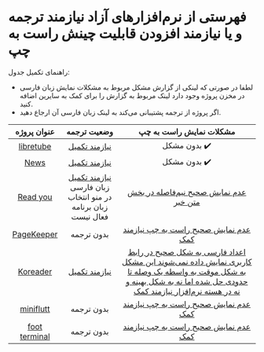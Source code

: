 # فهرستی از نرم‌افزارهای آزاد نیازمند ترجمه و یا نیازمند افزودن قابلیت چینش راست به چپ

راهنمای تکمیل جدول:
- لطفا در صورتی که لینکی از گزارش مشکل مربوط به مشکلات نمایش زبان فارسی در مخزن پروژه وجود دارد لینک مربوط به گزارش را برای کمک به سایرین اضافه کنید.
- اگر پروژه از ترجمه پشتیبانی می‌کند به لینک زبان فارسی آن ارجاع دهید.


  
| عنوان پروژه  | وضعیت ترجمه | مشکلات نمایش راست به چپ |
|:---:| :---:|:---:|
 ‏[libretube](https://github.com/libre-tube/LibreTube) | [نیازمند تکمیل](https://hosted.weblate.org/projects/libretube/-/fa/) |بدون مشکل ✔️  |
 ‏[News](https://github.com/bubelov/news) | [نیازمند تکمیل](https://github.com/bubelov/news/blob/master/app/src/main/res/values-fa/strings.xml) |بدون مشکل ✔️  |
| ‏[Read you](https://github.com/Ashinch/ReadYou) | [نیازمند تکمیل](https://hosted.weblate.org/projects/readyou/-/fa/) <br> زبان فارسی در منو انتخاب زبان برنامه فعال نیست  |[عدم نمایش صحیح نیم‌فاصله در بخش متن خبر](https://github.com/Ashinch/ReadYou/issues/328)  |
| ‏[PageKeeper](https://github.com/DesarrolloAntonio/Shiori-Android-Client) |بدون ترجمه |[عدم نمایش صحیح راست به چپ نیازمند کمک](https://github.com/DesarrolloAntonio/Shiori-Android-Client/issues/7)  |
| ‏[Koreader](https://github.com/koreader/koreader) | [نیازمند تکمیل](https://hosted.weblate.org/projects/koreader/-/fa/) |[اعداد فارسی به شکل صحیح در رابط کاربری نمایش داده نمی‌شوند این مشکل به شکل موقت به واسطه یک وصله تا حدودی حل شده اما نه به شکل بهینه و نه در هسته نرم‌افزار نیازمند کمک](https://github.com/koreader/koreader/issues/10319)  |
| ‏[miniflutt](https://github.com/DocMarty84/miniflutt) |بدون ترجمه |[عدم نمایش صحیح راست به چپ نیازمند کمک](https://github.com/DocMarty84/miniflutt/issues/39)  |
| ‏[foot terminal](https://codeberg.org/dnkl/foot) |بدون ترجمه |[عدم نمایش صحیح راست به چپ نیازمند کمک](https://codeberg.org/dnkl/foot/issues/756)  |

